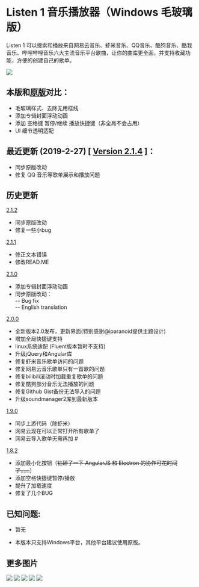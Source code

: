 Listen 1 音乐播放器（Windows 毛玻璃版）
=========================

Listen 1 可以搜索和播放来自网易云音乐、虾米音乐、QQ音乐、酷狗音乐、酷我音乐、哔哩哔哩音乐六大主流音乐平台歌曲，让你的曲库更全面。并支持收藏功能，方便的创建自己的歌单。

<img src="https://i.imgur.com/sVxqJjv.png">
  
本版和[原版](https://github.com/listen1/listen1_desktop/releases/tag/v2.0.0)对比：
---- 
- 毛玻璃样式、去除无用框线
- 添加专辑封面浮动动画
- 添加 空格键 暂停/继续 播放快捷键（非全局不会占用）
- UI 细节透明适配
  
最近更新 (2019-2-27) [ [Version 2.1.4](https://github.com/oyrx/listen1_desktop_fluent/releases/tag/2.1.4) ]：
----
- 同步原版改动
- 修复 QQ 音乐等歌单展示和播放问题

历史更新
----

[2.1.2](https://github.com/oyrx/listen1_desktop_fluent/releases/tag/2.1.2)
- 同步原版改动
- 修复一些小bug

[2.1.1](https://github.com/oyrx/listen1_desktop_fluent/releases/tag/2.1.1)
- 修正文本错误
- 修改READ.ME

[2.1.0](https://github.com/oyrx/listen1_desktop_fluent/releases/tag/2.1.2)
- 添加专辑封面浮动动画
- 同步原版改动：  
-- Bug fix  
-- English translation  

[2.0.0](https://github.com/oyrx/listen1_desktop_fluent/releases/tag/2.0.0)
- 全新版本2.0发布，更新界面(特别感谢@iparanoid提供主题设计)
- 增加全局快捷键支持
- linux系统适配 (Fluent版本暂时不支持)
- 升级jQuery和Angular库
- 修复虾米音乐歌单访问的问题
- 修复网易云音乐歌单只有一首歌的问题
- 修复bilibili滚动时加载重复歌单的问题
- 修复酷狗部分音乐无法播放的问题
- 修复Github Gist备份无法导入的问题
- 升级soundmanager2库到最新版本

[1.9.0](https://github.com/oyrx/listen1_desktop_fluent/releases/tag/1.9.0)
- 同步上游代码（除虾米）
- 网易云现在可以正常打开所有歌单了
- 网易云导入歌单无需再加 #

[1.8.2](https://github.com/oyrx/listen1_desktop_fluent/releases/tag/1.8.2)
- 添加最小化按钮（<del>钻研了一下 AngularJS 和 Electron 的协作可花时间了……</del>）
- 添加空格快捷键暂停/播放
- 提升了加载速度
- 修复了几个BUG


已知问题:
----
- 暂无

* 本版本只支持Windows平台，其他平台建议使用原版。

更多图片
----
<img src="https://i.imgur.com/kwElmWb.png">
<img src="https://i.imgur.com/GLPK8LG.png">
<img src="https://i.imgur.com/pv9AvHs.png">
<img src="https://i.imgur.com/QnA0iUo.png">
<img src="https://i.imgur.com/CMpli2b.png">


